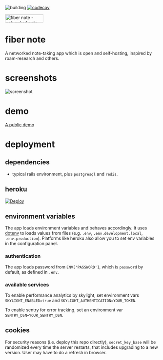 ![building](https://github.com/namiwang/fiber-note/workflows/test/badge.svg)
[![codecov](https://codecov.io/gh/namiwang/fiber-note/branch/master/graph/badge.svg)](https://codecov.io/gh/namiwang/fiber-note)

<a href="https://www.producthunt.com/posts/fiber-note?utm_source=badge-featured&utm_medium=badge&utm_souce=badge-fiber-note" target="_blank"><img src="https://api.producthunt.com/widgets/embed-image/v1/featured.svg?post_id=218238&theme=light" alt="fiber note - networked note-taking app, open and self-hosting | Product Hunt Embed" style="width: 125px; height: 27px;" width="125px" height="27px" /></a>

# fiber note

A networked note-taking app which is open and self-hosting, inspired by roam-research and others.

# screenshots

![screenshot](shed/screenshots/v0.optimized.gif?raw=true "screenshot")

# demo

<a href="https://fiber-note-demo.herokuapp.com/notes/welcome" target="_blank">A public demo</a>

# deployment

## dependencies

- typical rails environment, plus `postgresql` and `redis`.

## heroku

[![Deploy](https://www.herokucdn.com/deploy/button.svg)](https://heroku.com/deploy)

## environment variables

The app loads environment variables and behaves accordingly. It uses [dotenv](https://github.com/bkeepers/dotenv) to loads values from files (e.g. `.env`, `.env.development.local`, `.env.production`). Platforms like heroku also allow you to set env variables in the configuration panel.

### authentication

The app loads password from `ENV['PASSWORD']`, which is `password` by default, as defined in `.env`.

### available services

To enable performance analytics by skylight, set environment vars `SKYLIGHT_ENABLED=true` and `SKYLIGHT_AUTHENTICATION=YOUR_TOKEN`.

To enable sentry for error tracking, set an environment var `SENTRY_DSN=YOUR_SENTRY_DSN`.

## cookies

For security reasons (i.e. deploy this repo directly), `secret_key_base` will be randomized every time the server restarts, that includes upgrading to a new version. User may have to do a refresh in browser.
